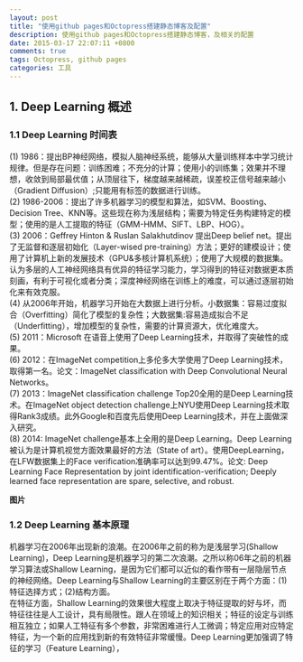 ```yaml
---
layout: post
title: "使用github pages和Octopress搭建静态博客及配置"
description: 使用github pages和Octopress搭建静态博客，及相关的配置
date: 2015-03-17 22:07:11 +0800
comments: true
tags: Octopress, github pages
categories: 工具
---
```



## **1. Deep Learning 概述**
### 1.1 Deep Learning 时间表
(1) 1986：提出BP神经网络，模拟人脑神经系统，能够从大量训练样本中学习统计规律。但是存在问题：训练困难；不充分的计算；使用小的训练集；效果并不理想，收敛到局部最优值；从顶层往下，梯度越来越稀疏，误差校正信号越来越小（Gradient Diffusion）;只能用有标签的数据进行训练。<br />
(2) 1986-2006：提出了许多机器学习的模型和算法，如SVM、Boosting、Decision Tree、KNN等。这些现在称为浅层结构；需要为特定任务构建特定的模型；使用的是人工提取的特征（GMM-HMM、SIFT、LBP、HOG）。<br />
(3) 2006：Geffrey Hinton & Ruslan Salakhutdinov 提出Deep belief net。提出了无监督和逐层初始化（Layer-wised pre-training）方法；更好的建模设计；使用了计算机上新的发展技术（GPU&多核计算机系统）；使用了大规模的数据集。认为多层的人工神经网络具有优异的特征学习能力，学习得到的特征对数据更本质刻画，有利于可视化或者分类；深度神经网络在训练上的难度，可以通过逐层初始化来有效克服。<br />
(4) 从2006年开始，机器学习开始在大数据上进行分析。小数据集：容易过度拟合（Overfitting）简化了模型的复杂性；大数据集:容易造成拟合不足（Underfitting），增加模型的复杂性，需要的计算资源大，优化难度大。<br />
(5) 2011：Microsoft 在语音上使用了Deep Learning技术，并取得了突破性的成果。<br />
(6) 2012：在ImageNet competition上多伦多大学使用了Deep Learning技术，取得第一名。论文：ImageNet classification with Deep Convolutional Neural Networks。<br />
(7) 2013：ImageNet classification challenge Top20全用的是Deep Learning技术。在ImageNet object detection challenge上NYU使用Deep Learning技术取得Rank3成绩。此外Google和百度先后使用Deep Learning技术，并在上面做深入研究。<br />
(8) 2014: ImageNet challenge基本上全用的是Deep Learning。Deep Learning被认为是计算机视觉方面效果最好的方法（State of art）。使用DeepLearning，在LFW数据集上的Face verification准确率可以达到99.47%。论文: Deep Learning Face Representation by joint identification-verification; Deeply learned face representation are spare, selective, and robust.<br />

**图片**

### 1.2 Deep Learning 基本原理
机器学习在2006年出现新的浪潮。在2006年之前的称为是浅层学习(Shallow Learning)，Deep Learning是机器学习的第二次浪潮。之所以称06年之前的机器学习算法或Shallow Learning，是因为它们都可以近似的看作带有一层隐层节点的神经网络。Deep Learning与Shallow Learning的主要区别在于两个方面：(1) 特征选择方式；(2)结构方面。<br />
在特征方面，Shallow Learning的效果很大程度上取决于特征提取的好与坏，而特征往往是人工设计，具有局限性。跟人在领域上的知识相关；特征的设定与训练相互独立；如果人工特征有多个参数，非常困难进行人工微调；特定应用对应特定特征，为一个新的应用找到新的有效特征非常缓慢。Deep Learning更加强调了特征的学习（Feature Learning），

